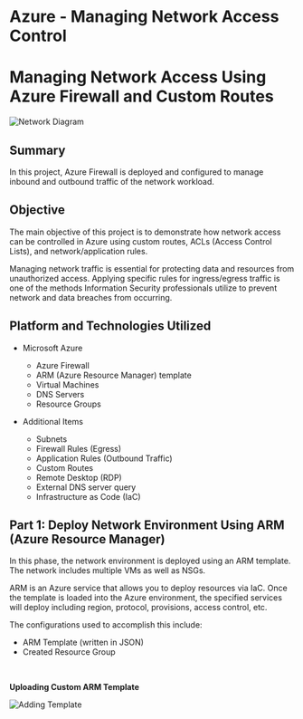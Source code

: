 # Azure - Managing Network Access Control

# Managing Network Access Using Azure Firewall and Custom Routes
![Network Diagram](https://i.imgur.com/qFwsRK0.png)

## Summary

In this project, Azure Firewall is deployed and configured to manage inbound and outbound traffic of the network workload.  

## Objective
The main objective of this project is to demonstrate how network access can be controlled in Azure using custom routes, ACLs (Access Control Lists), and network/application rules. 

Managing network traffic is essential for protecting data and resources from unauthorized access. Applying specific rules for ingress/egress traffic is one of the methods Information Security professionals utilize to prevent network and data breaches from occurring.   

## Platform and Technologies Utilized

- Microsoft Azure
  - Azure Firewall
  - ARM (Azure Resource Manager) template
  - Virtual Machines
  - DNS Servers
  - Resource Groups
  
- Additional Items
  - Subnets 
  - Firewall Rules (Egress)
  - Application Rules (Outbound Traffic)
  - Custom Routes 
  - Remote Desktop (RDP)
  - External DNS server query
  - Infrastructure as Code (IaC)

## Part 1: Deploy Network Environment Using ARM (Azure Resource Manager)

In this phase, the network environment is deployed using an ARM template. The network includes multiple VMs as well as NSGs. 

ARM is an Azure service that allows you to deploy resources via IaC. Once the template is loaded into the Azure environment, the specified services will deploy including region, protocol, provisions, access control, etc. 

The configurations used to accomplish this include: 

-	ARM Template (written in JSON)
-	Created Resource Group
<br/>

<b>Uploading Custom ARM Template</b>

![Adding Template](https://i.imgur.com/QSaBYBB.png)
